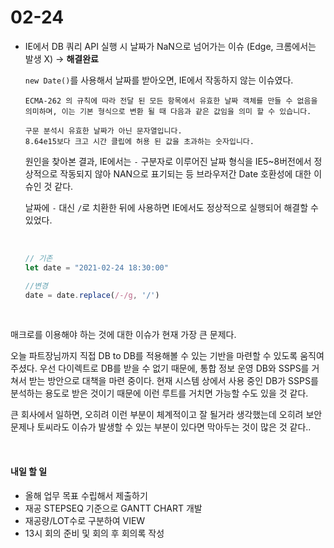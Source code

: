 # 02-24

- IE에서 DB 쿼리 API 실행 시 날짜가 NaN으로 넘어가는 이슈 (Edge, 크롬에서는 발생 X) → **해결완료**

  `new Date()`를 사용해서 날짜를 받아오면, IE에서 작동하지 않는 이슈였다.

  ```
  ECMA-262 의 규칙에 따라 전달 된 모든 항목에서 유효한 날짜 객체를 만들 수 없음을 의미하며, 이는 기본 형식으로 변환 될 때 다음과 같은 값임을 의미 할 수 있습니다.
  
  구문 분석시 유효한 날짜가 아닌 문자열입니다.
  8.64e15보다 크고 시간 클립에 허용 된 값을 초과하는 숫자입니다.
  ```

  원인을 찾아본 결과, IE에서는 ` - ` 구분자로 이루어진 날짜 형식을 IE5~8버전에서 정상적으로 작동되지 않아 NAN으로 표기되는 등 브라우저간 Date 호환성에 대한 이슈인 것 같다.

  날짜에 `-` 대신 `/`로 치환한 뒤에 사용하면 IE에서도 정상적으로  실행되어 해결할 수 있었다.

  <br>

  ```javascript
  // 기존
  let date = "2021-02-24 18:30:00"
  
  //변경
  date = date.replace(/-/g, '/')
  ```

  <br>

매크로를 이용해야 하는 것에 대한 이슈가 현재 가장 큰 문제다.

오늘 파트장님까지 직접 DB to DB를 적용해볼 수 있는 기반을 마련할 수 있도록 움직여주셨다. 우선 다이렉트로 DB를 받을 수 없기 때문에, 통합 정보 운영 DB와 SSPS를 거쳐서 받는 방안으로 대책을 마련 중이다. 현재 시스템 상에서 사용 중인 DB가 SSPS를 분석하는 용도로 받은 것이기 때문에 이런 루트를 거치면 가능할 수도 있을 것 같다.

큰 회사에서 일하면, 오히려 이런 부분이 체계적이고 잘 될거라 생각했는데 오히려 보안 문제나 토씨라도 이슈가 발생할 수 있는 부분이 있다면 막아두는 것이 많은 것 같다..

<br>

#### 내일 할 일

- 올해 업무 목표 수립해서 제출하기
- 재공 STEPSEQ 기준으로 GANTT CHART 개발
- 재공량/LOT수로 구분하여 VIEW
- 13시 회의 준비 및 회의 후 회의록 작성



